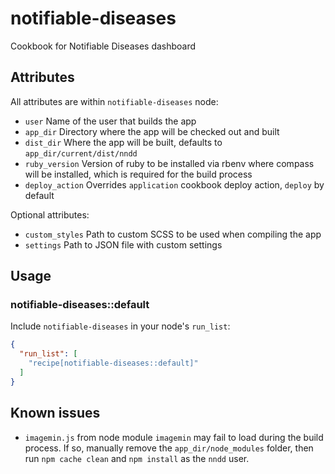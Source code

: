 notifiable-diseases
===================

Cookbook for Notifiable Diseases dashboard

## Attributes

All attributes are within `notifiable-diseases` node:

* `user` Name of the user that builds the app
* `app_dir` Directory where the app will be checked out and built
* `dist_dir` Where the app will be built, defaults to `app_dir/current/dist/nndd`
* `ruby_version` Version of ruby to be installed via rbenv where compass will be installed, which is required for the build process
* `deploy_action` Overrides `application` cookbook deploy action, `deploy` by default

Optional attributes:

* `custom_styles` Path to custom SCSS to be used when compiling the app
* `settings` Path to JSON file with custom settings


## Usage

### notifiable-diseases::default

Include `notifiable-diseases` in your node's `run_list`:

```json
{
  "run_list": [
    "recipe[notifiable-diseases::default]"
  ]
}
```

## Known issues

* `imagemin.js` from node module `imagemin` may fail to load during the build process. If so, manually remove the `app_dir/node_modules` folder, then run `npm cache clean` and `npm install` as the `nndd` user.
